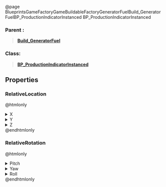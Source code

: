 @page BlueprintsGameFactoryGameBuildableFactoryGeneratorFuelBuild_GeneratorFuelBP_ProductionIndicatorInstanced BP_ProductionIndicatorInstanced
### Parent :
<b><a href="_blueprints_game_factory_game_buildable_factory_generator_fuel_build__generator_fuel.html"><blockquote>Build_GeneratorFuel</blockquote></a></b>
### Class:
<b><a href="_blueprints_game_factory_game_buildable_factory-shared_production_indicator_b_p__production_indicator_instanced.html"><blockquote>BP_ProductionIndicatorInstanced</blockquote></a></b>
## Properties
### RelativeLocation
@htmlonly
<details>
 <summary>X</summary>
<blockquote>-163.3428955078125</blockquote>
</details>
<details>
 <summary>Y</summary>
<blockquote>-517.6113891601562</blockquote>
</details>
<details>
 <summary>Z</summary>
<blockquote>597.0931396484375</blockquote>
</details>
@endhtmlonly

### RelativeRotation
@htmlonly
<details>
 <summary>Pitch</summary>
<blockquote>0</blockquote>
</details>
<details>
 <summary>Yaw</summary>
<blockquote>270.0007019042969</blockquote>
</details>
<details>
 <summary>Roll</summary>
<blockquote>0</blockquote>
</details>
@endhtmlonly

